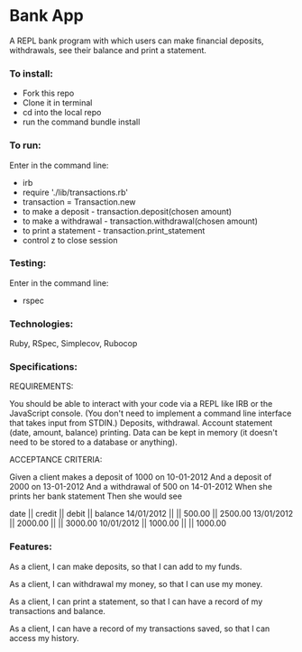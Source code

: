 # Bank App #

A REPL bank program with which users can make financial deposits, withdrawals, see their balance and print a statement. 

### To install: ###

* Fork this repo
* Clone it in terminal
* cd into the local repo
* run the command bundle install

### To run: ###

Enter in the command line:

* irb
* require './lib/transactions.rb'
* transaction = Transaction.new
* to make a deposit -
transaction.deposit(chosen amount)
* to make a withdrawal -
transaction.withdrawal(chosen amount)
* to print a statement -
transaction.print_statement
* control z to close session

### Testing: ###

Enter in the command line:

* rspec

### Technologies: ###

Ruby, RSpec, Simplecov, Rubocop

### Specifications: ###

REQUIREMENTS:

You should be able to interact with your code via a REPL like IRB or the JavaScript console. (You don't need to implement a command line interface that takes input from STDIN.)
Deposits, withdrawal.
Account statement (date, amount, balance) printing.
Data can be kept in memory (it doesn't need to be stored to a database or anything).


ACCEPTANCE CRITERIA:

Given a client makes a deposit of 1000 on 10-01-2012
And a deposit of 2000 on 13-01-2012
And a withdrawal of 500 on 14-01-2012
When she prints her bank statement
Then she would see

date || credit || debit || balance
14/01/2012 || || 500.00 || 2500.00
13/01/2012 || 2000.00 || || 3000.00
10/01/2012 || 1000.00 || || 1000.00

### Features: ###

As a client,
I can make deposits,
so that I can add to my funds.

As a client,
I can withdrawal my money,
so that I can use my money.

As a client,
I can print a statement,
so that I can have a record of my transactions and balance.

As a client,
I can have a record of my transactions saved,
so that I can access my history.
